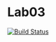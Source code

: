 # Lab03

[![Build Status](https://app.travis-ci.com/rjuzair/Lab03.svg?token=qpLLnyJLx6m2MizPimAi&branch=main)](https://app.travis-ci.com/rjuzair/Lab03)
